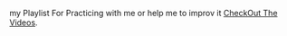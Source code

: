 my Playlist For Practicing with me or help me to improv it [CheckOut The Videos](https://youtube.com/@morgan4h/playlist "enjoy it").